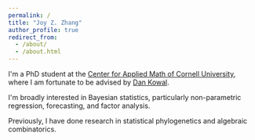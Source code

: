```yaml
---
permalink: /
title: "Joy Z. Zhang"
author_profile: true
redirect_from: 
  - /about/
  - /about.html
---
```


I'm a PhD student at the <a href="https://www.cam.cornell.edu/cam">Center for Applied Math of Cornell University</a>, where I am fortunate to be advised by <a href="https://www.danielrkowal.com/">Dan Kowal</a>. 

I'm broadly interested in Bayesian statistics, particularly non-parametric regression, forecasting, and factor analysis. 

Previously, I have done research in statistical phylogenetics and algebraic combinatorics. 


